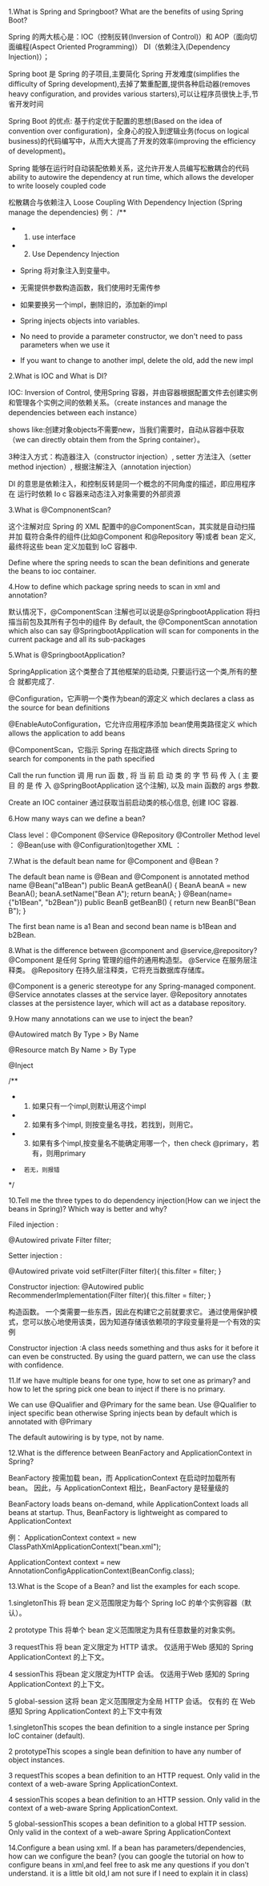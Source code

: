 1.What is Spring and Springboot? What are the benefits of using Spring Boot?

Spring 的两大核心是：IOC（控制反转(Inversion of Control)）和 AOP（面向切面编程(Aspect Oriented Programming)） DI（依赖注入(Dependency Injection)）；

Spring boot 是 Spring 的子项目,主要简化 Spring 开发难度(simplifies the difficulty of Spring development),去掉了繁重配置,提供各种启动器(removes heavy configuration, and provides various starters),可以让程序员很快上手,节省开发时间

Spring Boot 的优点: 基于约定优于配置的思想(Based on the idea of convention over configuration)，全身心的投入到逻辑业务(focus on logical business)的代码编写中，从而大大提高了开发的效率(improving the efficiency of development)。

Spring 能够在运行时自动装配依赖关系，这允许开发人员编写松散耦合的代码
ability to autowire the dependency at run time, which allows the developer to write loosely coupled code

松散耦合与依赖注入 Loose Coupling With Dependency Injection
(Spring manage the dependencies)
 例：
/**
  * 1) use interface
  * 2) Use Dependency Injection

   * Spring 将对象注入到变量中。
   * 无需提供参数构造函数，我们使用时无需传参
   * 如果要换另一个impl，删除旧的，添加新的impl

  * Spring injects objects into variables.
  * No need to provide a parameter constructor, we don't need to pass parameters when we use it
  * If you want to change to another impl, delete the old, add the new impl


2.What is IOC and What is DI?

IOC: Inversion of Control, 使用Spring 容器，并由容器根据配置文件去创建实例和管理各个实例之间的依赖关系。（create instances and manage the dependencies between each instance）

shows like:创建对象objects不需要new，当我们需要时，自动从容器中获取（we can directly obtain them from the Spring container）。

3种注入方式：构造器注入（constructor injection）, setter 方法注入（setter method injection）, 根据注解注入（annotation injection）


DI 的意思是依赖注入，和控制反转是同一个概念的不同角度的描述，即应用程序在 运行时依赖 Io c 容器来动态注入对象需要的外部资源

3.What is @CompnonentScan?

这个注解对应 Spring 的 XML 配置中的@ComponentScan，其实就是自动扫描并加
载符合条件的组件(比如@Component 和@Repository 等)或者 bean 定义, 最终将这些
bean 定义加载到 IoC 容器中.

Define where the spring needs to scan the bean definitions and generate the beans to ioc container.

4.How to define which package spring needs to scan in xml and annotation?

默认情况下，@ComponentScan 注解也可以说是@SpringbootApplication 将扫描当前包及其所有子包中的组件
By default, the @ComponentScan annotation which also can say   @SpringbootApplication will scan for components in the current package and all its sub-packages


5.What is @SpringbootApplication?

SpringApplication 这个类整合了其他框架的启动类, 只要运行这一个类,所有的整合
就都完成了.

@Configuration，它声明一个类作为bean的源定义
which declares a class as the source for bean definitions


@EnableAutoConfiguration，它允许应用程序添加 bean使用类路径定义
which allows the application to add beans 

@ComponentScan，它指示 Spring 在指定路径
which directs Spring to search for components in the path specified

Call the run function 调 用 run 函 数 , 将 当 前 启 动 类 的 字 节 码 传 入 ( 主 要 目 的 是 传 入
@SpringBootApplication 这个注解), 以及 main 函数的 args 参数.

Create an IOC container 通过获取当前启动类的核心信息, 创建 IOC 容器.


6.How many ways can we define a bean?

Class level：@Component @Service @Repository @Controller
Method level ：  @Bean(use with @Configuration)together
XML ：<bean id="dataNucleusChuwaNoComponent" class="com.chuwa.springbasic.components.impl.DataNu
cleusChuwaNoComponent"></bean>


7.What is the default bean name for @Component and @Bean ?

 The default bean name is @Bean and @Component is annotated method name 
            @Bean("a1Bean")
	public BeanA getBeanA() {
		BeanA beanA = new BeanA();
		beanA.setName("Bean A");
		return beanA;
	}
	@Bean(name={"b1Bean", "b2Bean"})
	public BeanB getBeanB() {
		return new BeanB("Bean B");
	}

The first bean name is a1 Bean and second bean name is b1Bean and b2Bean.


8.What is the difference between @component and @service,@repository?
@Component 是任何 Spring 管理的组件的通用构造型。 @Service 在服务层注释类。 @Repository 在持久层注释类，它将充当数据库存储库。

@Component is a generic stereotype for any Spring-managed component. @Service annotates classes at the service layer. @Repository annotates classes at the persistence layer, which will act as a database repository.


9.How many annotations can we use to inject the bean?

@Autowired match By Type > By Name


@Resource  match By Name > By Type

@Inject

/**
 * 1. 如果只有一个impl,则默认用这个impl
 * 2. 如果有多个impl, 则按变量名寻找，若找到，则用它。
 * 3. 如果有多个impl,按变量名不能确定用哪一个，then check 
@primary，若有，则用primary
 *                                                   
        若无，则报错
 */


10.Tell me the three types to do dependency injection(How can we inject the beans in Spring)? Which way is better and why?

Filed injection : 

@Autowired
private Filter filter;

Setter injection :

@Autowired
private void setFilter(Filter filter){
  this.filter = filter;
}

Constructor injection:
@Autowired 
public RecommenderImplementation(Filter filter){
   this.filter = filter;
}

构造函数。 一个类需要一些东西，因此在构建它之前就要求它。 通过使用保护模式，您可以放心地使用该类，因为知道存储该依赖项的字段变量将是一个有效的实例

Constructor injection :A class needs something and thus asks for it before it can even be constructed. By using the guard pattern, we can use the class with confidence.

11.If we have multiple beans for one type, how to set one as primary? and how to let the spring pick one bean to inject if there is no primary.

We can use @Qualifier and @Primary for the same bean. Use @Qualifier to inject specific bean otherwise Spring injects bean by default which is annotated with @Primary

The default autowiring is by type, not by name.

12.What is the difference between BeanFactory and ApplicationContext in Spring?

BeanFactory 按需加载 bean，而 ApplicationContext 在启动时加载所有 bean。 因此，与 ApplicationContext 相比，BeanFactory 是轻量级的

BeanFactory loads beans on-demand, while ApplicationContext loads all beans at startup. Thus, BeanFactory is lightweight as compared to ApplicationContext

例：
ApplicationContext context = new ClassPathXmlApplicationContext("bean.xml");

ApplicationContext context = new AnnotationConfigApplicationContext(BeanConfig.class);




13.What is the Scope of a Bean?  and list the examples for each scope.

1.singletonThis 将 bean 定义范围限定为每个 Spring IoC 的单个实例容器（默认）。

2 prototype This 将单个 bean 定义范围限定为具有任意数量的对象实例。

3 requestThis 将 bean 定义限定为 HTTP 请求。 仅适用于Web 感知的 Spring ApplicationContext 的上下文。

4 sessionThis 将bean 定义限定为HTTP 会话。 仅适用于Web 感知的 Spring ApplicationContext 的上下文。

5 global-session 这将 bean 定义范围限定为全局 HTTP 会话。 仅有的
在 Web 感知 Spring ApplicationContext 的上下文中有效

1.singletonThis scopes the bean definition to a single instance per Spring IoC
container (default).

2 prototypeThis scopes a single bean definition to have any number of object
instances.

3 requestThis scopes a bean definition to an HTTP request. Only valid in the
context of a web-aware Spring ApplicationContext.

4 sessionThis scopes a bean definition to an HTTP session. Only valid in the
context of a web-aware Spring ApplicationContext.

5 global-sessionThis scopes a bean definition to a global HTTP session. Only
valid in the context of a web-aware Spring ApplicationContext




14.Configure a bean using xml. If a bean has parameters/dependencies, how can we configure the bean? (you can google the tutorial on how to configure beans in xml,and feel free to ask me any questions if you don't understand. it is a little bit old,I am not sure if I need to explain it in class)
